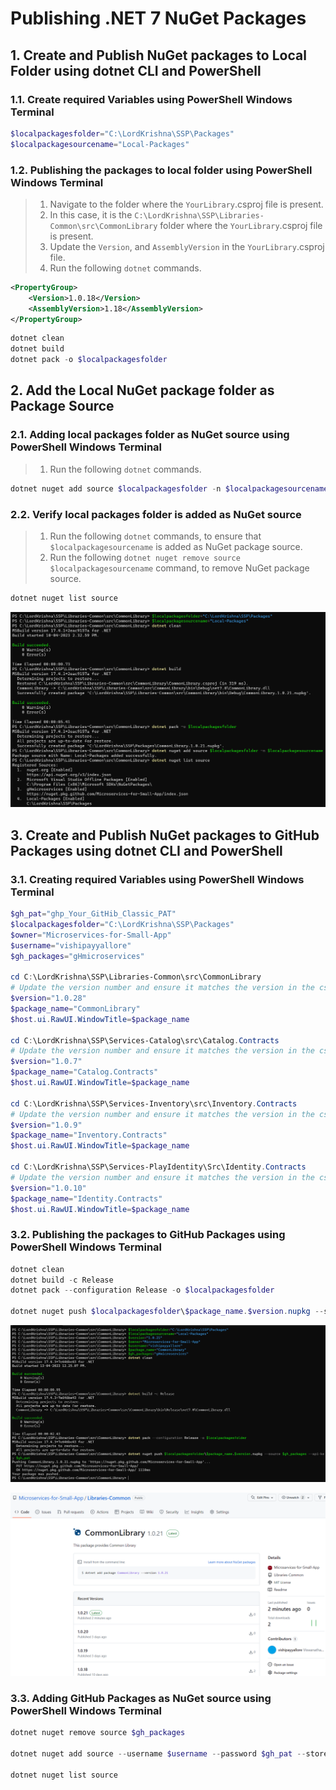 # Publishing .NET 7 NuGet Packages

## 1. Create and Publish NuGet packages to Local Folder using dotnet CLI and PowerShell

### 1.1. Create required Variables using PowerShell Windows Terminal

```powershell
$localpackagesfolder="C:\LordKrishna\SSP\Packages"
$localpackagesourcename="Local-Packages"
```

### 1.2. Publishing the packages to local folder using PowerShell Windows Terminal

> 1. Navigate to the folder where the `YourLibrary`.csproj file is present.
> 1. In this case, it is the `C:\LordKrishna\SSP\Libraries-Common\src\CommonLibrary` folder where the `YourLibrary`.csproj file is present.
> 1. Update the `Version`, and `AssemblyVersion` in the `YourLibrary`.csproj file.
> 1. Run the following `dotnet` commands.

```xml
<PropertyGroup>
    <Version>1.0.18</Version>
    <AssemblyVersion>1.18</AssemblyVersion>
</PropertyGroup>
```

```powershell
dotnet clean
dotnet build
dotnet pack -o $localpackagesfolder
```

## 2. Add the Local NuGet package folder as Package Source

### 2.1. Adding local packages folder as NuGet source using PowerShell Windows Terminal

> 1. Run the following `dotnet` commands.

```powershell
dotnet nuget add source $localpackagesfolder -n $localpackagesourcename
```

### 2.2. Verify local packages folder is added as NuGet source

> 1. Run the following `dotnet` commands, to ensure that `$localpackagesourcename` is added as NuGet package source.
> 1. Run the following `dotnet nuget remove source $localpackagesourcename` command, to remove NuGet package source.

```powershell
dotnet nuget list source
```

![NuGet Packages Local Folder |150x150](./Images/NuGetPackages/NuGetPackages_LocalFolder.PNG)

## 3. Create and Publish NuGet packages to GitHub Packages using dotnet CLI and PowerShell

### 3.1. Creating required Variables using PowerShell Windows Terminal

```powershell
$gh_pat="ghp_Your_GitHib_Classic_PAT"
$localpackagesfolder="C:\LordKrishna\SSP\Packages"
$owner="Microservices-for-Small-App"
$username="vishipayyallore"
$gh_packages="gHmicroservices"

cd C:\LordKrishna\SSP\Libraries-Common\src\CommonLibrary
# Update the version number and ensure it matches the version in the csproj file
$version="1.0.28"  
$package_name="CommonLibrary"
$host.ui.RawUI.WindowTitle=$package_name

cd C:\LordKrishna\SSP\Services-Catalog\src\Catalog.Contracts
# Update the version number and ensure it matches the version in the csproj file
$version="1.0.7"
$package_name="Catalog.Contracts"
$host.ui.RawUI.WindowTitle=$package_name

cd C:\LordKrishna\SSP\Services-Inventory\src\Inventory.Contracts
# Update the version number and ensure it matches the version in the csproj file
$version="1.0.9"
$package_name="Inventory.Contracts"
$host.ui.RawUI.WindowTitle=$package_name

cd C:\LordKrishna\SSP\Services-PlayIdentity\Src\Identity.Contracts
# Update the version number and ensure it matches the version in the csproj file
$version="1.0.10"
$package_name="Identity.Contracts"
$host.ui.RawUI.WindowTitle=$package_name
```

### 3.2. Publishing the packages to GitHub Packages using PowerShell Windows Terminal

```powershell
dotnet clean
dotnet build -c Release
dotnet pack --configuration Release -o $localpackagesfolder

dotnet nuget push $localpackagesfolder\$package_name.$version.nupkg --source $gh_packages --api-key $gh_pat
```

![NuGet Packages to GitHub Packages |150x150](./Images/NuGetPackages/NuGetPackages_GitHubPackages.PNG)

![NuGet Packages inside GitHub Packages |150x150](./Images/NuGetPackages/NuGetInGitHubPackages.PNG)

### 3.3. Adding GitHub Packages as NuGet source using PowerShell Windows Terminal

```powershell
dotnet nuget remove source $gh_packages

dotnet nuget add source --username $username --password $gh_pat --store-password-in-clear-text --name $gh_packages "https://nuget.pkg.github.com/$owner/index.json"

dotnet nuget list source
```
